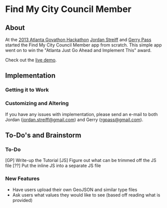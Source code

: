 # Find My City Council Member #
## About ##
At the [2013 Atlanta Govathon Hackathon](http://clatl.com/freshloaf/archives/2013/11/18/govathon-ii-civic-hackers-come-back-to-city-hall-for-more-techno-troubleshooting)
[Jordan Streiff](https://github.com/supertrill) and [Gerry Pass](https://github.com/rgpass) started the Find My City 
Council Member app from scratch. This simple app went on to win the "Atlanta Just Go Ahead and Implement This" award.

Check out the [live demo](http://www.jordanstreiff.com/atlanta-districts/).

## Implementation ##
### Getting it to Work ###


### Customizing and Altering ###

If you have any issues with implementation, please send an e-mail to both Jordan (jordan.streiff@gmail.com) and Gerry 
(rgpass@gmail.com).

## To-Do's and Brainstorm ##
### To-Do ###
[GP] Write-up the Tutorial
[JS] Figure out what can be trimmed off the JS file
[??] Put the inline JS into a separate JS file

### New Features ###
* Have users upload their own GeoJSON and similar type files
* Ask users what values they would like to see (based off reading what is provided)
